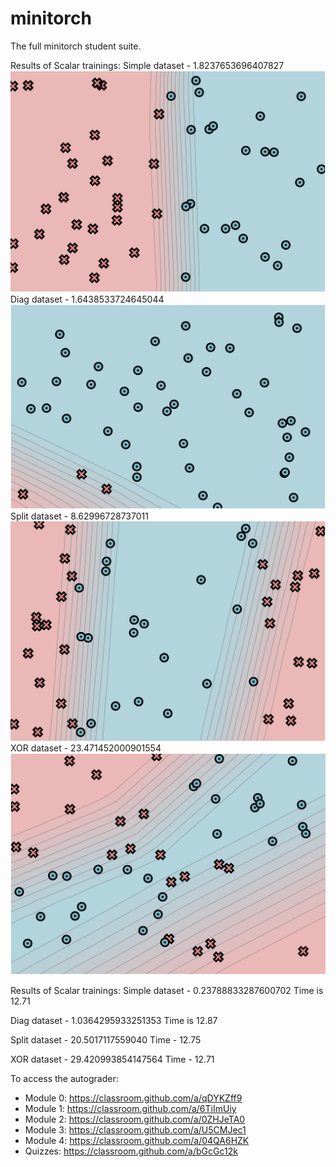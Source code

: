 # minitorch

The full minitorch student suite.


Results of Scalar trainings:
Simple dataset - 1.8237653696407827
![result](images/Simple.png)
Diag dataset - 1.6438533724645044
![result](images/Diag.png)
Split dataset - 8.62996728737011
![result](images/Split.png)
XOR dataset - 23.471452000901554
![result](images/Xor.png)


Results of Scalar trainings:
Simple dataset - 0.23788833287600702
Time is 12.71

Diag dataset - 1.0364295933251353
Time is 12.87

Split dataset - 20.5017117559040
Time - 12.75

XOR dataset - 29.420993854147564
Time - 12.71


To access the autograder:

* Module 0: https://classroom.github.com/a/qDYKZff9
* Module 1: https://classroom.github.com/a/6TiImUiy
* Module 2: https://classroom.github.com/a/0ZHJeTA0
* Module 3: https://classroom.github.com/a/U5CMJec1
* Module 4: https://classroom.github.com/a/04QA6HZK
* Quizzes: https://classroom.github.com/a/bGcGc12k
